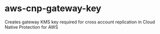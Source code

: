 # aws-cnp-gateway-key
Creates gateway KMS key required for cross account replication in Cloud Native Protection for AWS
